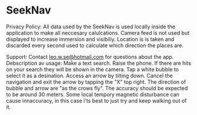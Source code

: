 # SeekNav

Privacy Policy:
All data used by the SeekNav is used locally inside the application to make all neccesary calulcations. Camera feed is not used but displayed to increase immersion and visibiliy. Location is is taken and discarded every second used to calculate which direction the places are.

Support:
Contact leo.w.se@hotmail.com for questions about the app.
Debscription av usage:
Make a text search. Raise the phone. If there are hits on your search they will be shown in the camera. Tap a white bubble to select it as a desination. Access an arrow by tilting down. Cancel the navigation and exit the arrow by tapping the "X" top right.
The direction of bubble and arrow are "as the crows fly". The accuracy should be expected to be around 30 meters. Some local tempory magnetic disturbance can cause innaccuracy, in this case i'ts best to just try and keep walking out of it. 
